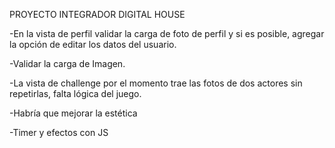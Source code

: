 PROYECTO INTEGRADOR DIGITAL HOUSE

-En la vista de perfil validar la carga de foto de perfil y si es posible, agregar la opción de editar los datos del usuario.

-Validar la carga de Imagen.

-La vista de challenge por el momento trae las fotos de dos actores sin repetirlas, falta lógica del juego.

-Habría que mejorar la estética

-Timer y efectos con JS